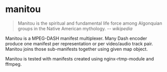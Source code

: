# manitou

> Manitou is the spiritual and fundamental life force among
> Algonquian groups in the Native American mythology.
> -- <cite>wikipedia</cite>

Manitou is a MPEG-DASH manifest multiplexer.
Many Dash encoder produce one manifest per representation
or per video/audio track pair.
Manitou joins those sub-manifests together using given
map object.

Manitou is tested with manifests created using nginx-rtmp-module
and ffmpeg.

